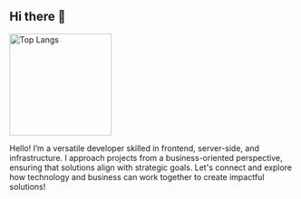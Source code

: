 ## Hi there 👋

<p align="left"> 
  <img alt="Top Langs" height="180px" src="https://github-readme-stats.vercel.app/api/top-langs/?username=Einherjar1632&layout=compact&show_icons=true" />
</p>

Hello! I’m a versatile developer skilled in frontend, server-side, and infrastructure. I approach projects from a business-oriented perspective, ensuring that solutions align with strategic goals.
Let's connect and explore how technology and business can work together to create impactful solutions!
